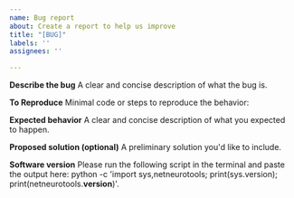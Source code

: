 ```yaml
---
name: Bug report
about: Create a report to help us improve
title: "[BUG]"
labels: ''
assignees: ''

---
```


**Describe the bug**
A clear and concise description of what the bug is.

**To Reproduce**
Minimal code or steps to reproduce the behavior:

**Expected behavior**
A clear and concise description of what you expected to happen.

**Proposed solution (optional)**
A preliminary solution you'd like to include.

**Software version**
Please run the following script in the terminal and paste the output here: python -c 'import sys,netneurotools; print(sys.version); print(netneurotools.__version__)'.

